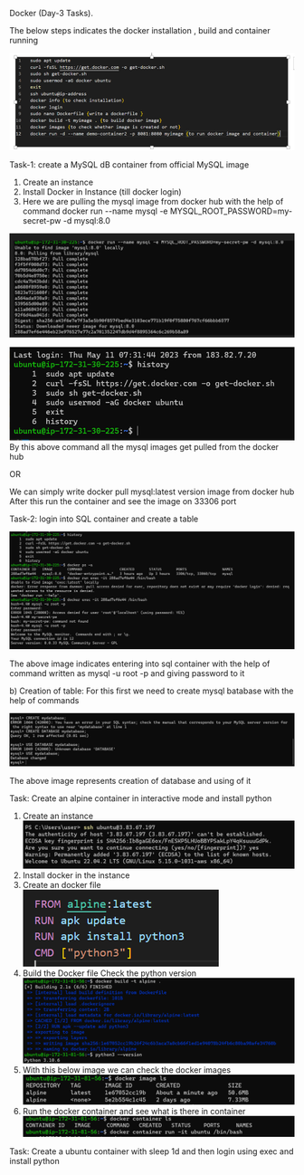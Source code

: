 Docker (Day-3 Tasks).

The below steps indicates the docker installation , build and container running

![preview](images/1.png)

Task-1: create a MySQL dB container from official MySQL image 

1. Create an instance
2. Install Docker in Instance (till docker login)
3. Here we are pulling the mysql image from docker hub with the help of command
 docker run --name mysql -e MYSQL_ROOT_PASSWORD=my-secret-pw -d mysql:8.0
 
![preview](images/2.PNG)

![preview](images/3.PNG)
   By this above command all the mysql images get pulled from the docker hub

   OR

We can simply write docker pull mysql:latest version image from docker hub
After this run the container 
and see the image on 33306 port


Task-2: login into SQL container and create a table 

![preview](images/4.PNG)

The above image indicates entering into sql container with the help of command written as  mysql -u root -p and giving password to it

b) Creation of table:
For this first we need to create mysql batabase with the help of commands

![preview](images/5.PNG)

The above image represents creation of database and using of it


Task: Create an alpine container in interactive mode and install 
python


1. Create an instance
![preview](images/6.PNG)
2. Install docker in the instance
3. Create an docker file
![preview](images/7.PNG)
4. Build the Docker file
   Check the python version
![preview](images/8.PNG)
5. With this below image we can check the docker images
![preview](images/9.PNG)
6. Run the docker container and see what is there in container
![preview](images/10.PNG)


Task: Create a ubuntu container with sleep 1d and then login 
using exec and install python


